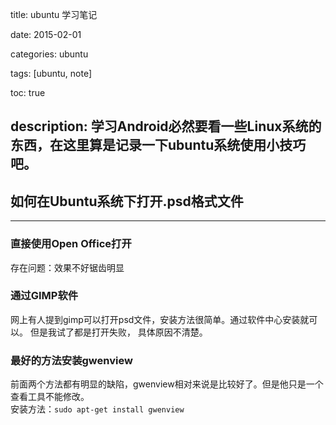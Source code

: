 title: ubuntu 学习笔记

date: 2015-02-01

categories: ubuntu

tags: [ubuntu, note]

toc: true

description: 学习Android必然要看一些Linux系统的东西，在这里算是记录一下ubuntu系统使用小技巧吧。
---

## 如何在Ubuntu系统下打开.psd格式文件

----------

### 直接使用Open Office打开
存在问题：效果不好锯齿明显

### 通过GIMP软件
网上有人提到gimp可以打开psd文件，安装方法很简单。通过软件中心安装就可以。
但是我试了都是打开失败， 具体原因不清楚。  

### 最好的方法安装gwenview
前面两个方法都有明显的缺陷，gwenview相对来说是比较好了。但是他只是一个查看工具不能修改。  
安装方法：```sudo apt-get install gwenview```